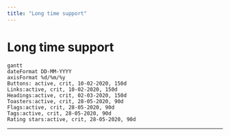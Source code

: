 ```yaml
---
title: "Long time support"
---
```


# Long time support

```mermaid
gantt
dateFormat DD-MM-YYYY
axisFormat %d/%m/%y
Buttons: active, crit, 10-02-2020, 150d
Links:active, crit, 10-02-2020, 150d
Headings:active, crit, 02-03-2020, 150d
Toasters:active, crit, 28-05-2020, 90d
Flags:active, crit, 28-05-2020, 90d
Tags:active, crit, 28-05-2020, 90d
Rating stars:active, crit, 28-05-2020, 90d
```

---

<timeline>

<TimelineItem 
    type="danger"
    date="10 July 2020"
    title="End of LTS for legacy Buttons"
    text="We now ue the CSS classes of Mozaic buttons. You have until this date to update your applications."
    linklabel="Buttons documentation"
    linkhref="/pages/components/buttons/"
/>

<TimelineItem
    type="warning"
    date="10 July 2020"
    title="End of LTS for legacy Links"
    text="We now use the CSS classes of Mozaic links. You have until this date to update your applications."
    linklabel="Links documentation"
    linkhref="#"
/>

<TimelineItem
    type="danger"
    date="02 august 2020"
    title="End of LTS for legacy Titles"
    text="We now use the CSS classes of Mozaic headings. You have until this date to update your applications."
    linklabel="Title documentation"
    linkhref="#"
/>

<TimelineItem
    type="danger"
    date="28 August 2020"
    title="End of LTS for legacy Notifications/Toasters"
    text="We now ue the CSS classes of Mozaic notifications/toasters. You have until this date to update your applications."
    linklabel="Toasters documentation"
    linkhref="/integration-web-core--socle/Components/toasters/"
/>

<TimelineItem
    type="danger"
    date="28 August 2020"
    title="End of LTS for legacy Flags"
    text="We now ue the CSS classes of Mozaic flags. You have until this date to update your applications."
    linklabel="Flags documentation"
    linkhref="/integration-web-core--socle/Components/flags/"
/>

<TimelineItem
    type="danger"
    date="28 August 2020"
    title="End of LTS for legacy Tags"
    text="We now ue the CSS classes of Mozaic tags. You have until this date to update your applications."
    linklabel="Tags documentation"
    linkhref="/integration-web-core--socle/Components/tags/"
/>

<TimelineItem
    type="danger"
    date="28 August 2020"
    title="End of LTS for legacy Rating stars"
    text="We now ue the CSS classes of Mozaic rating stars. You have until this date to update your applications."
    linklabel="Rating stars documentation"
    linkhref="/integration-web-core--socle/Components/rating-stars/"
/>

</timeline>